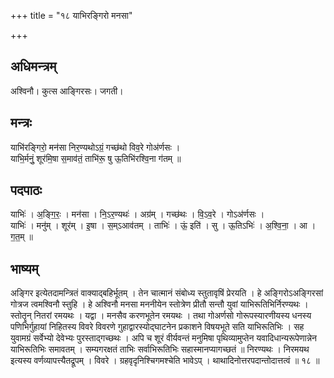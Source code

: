 +++
title = "१८ याभिरङ्गिरो मनसा"

+++
## अधिमन्त्रम्
अश्विनौ। कुत्स आङ्गिरसः। जगती।

## मन्त्रः
याभि॑रङ्गिरो॒ मन॑सा निर॒ण्यथोऽग्रं॒ गच्छ॑थो विव॒रे गोअ॑र्णसः ।  
याभि॒र्मनुं॒ शूर॑मि॒षा स॒माव॑तं॒ ताभि॑रू॒ षु ऊ॒तिभि॑रश्वि॒ना ग॑तम् ॥

## पदपाठः
याभिः॑ । अ॒ङ्गि॒रः॒ । मन॑सा । नि॒ऽर॒ण्यथः॑ । अग्र॑म् । गच्छ॑थः । वि॒ऽव॒रे । गोऽअ॑र्णसः ।  
याभिः॑ । मनु॑म् । शूर॑म् । इ॒षा । स॒म्ऽआव॑तम् । ताभिः॑ । ऊं॒ इति॑ । सु । ऊ॒तिऽभिः॑ । अ॒श्वि॒ना॒ । आ । ग॒त॒म् ॥

## भाष्यम्
अङ्गिर इत्येतदामन्त्रितं वाक्याद्बहिर्भूतम् । तेन चात्मानं संबोध्य स्तुतावृषिं प्रेरयति । हे अङ्गिरोऽअङ्गिरसां गोत्रज त्वमश्विनौ स्तुहि । हे अश्विनौ मनसा मननीयेन स्तोत्रेण प्रीतौ सन्तौ युवां याभिरूतिभिर्निरण्यथः । स्तोतॄन् नितरां रमयथः । यद्वा । मनसैव करणभूतेन रमयथः । तथा गोअर्णसो गोरूपस्यारणीयस्य धनस्य पणिभिर्गुहायां निहितस्य विवरे विवरणे गुहाद्वारस्योद्घाटनेन प्रकाशने विषयभूते सति याभिरूतिभिः । सह युवामग्रं सर्वेभ्यो देवेभ्यः पुरस्ताद्गच्छथः । अपि च शूरं वीर्यवन्तं मनुमिषा पृथिव्यामुप्तेन यवादिधान्यरूपेणान्नेन याभिरूतिभिः समावतम् । सम्यगरक्षतं ताभिः सर्वाभिरूतिभिः सहास्मानप्यागच्छतं ॥ निरण्यथः । निरमयथ इत्यस्य वर्णव्यापत्त्यैतद्रूपम् । विवरे । ग्रहवृदृनिश्चिगमश्चेति भावेऽप् । थाथादिनोत्तरपदान्तोदात्तत्वं ॥ १८ ॥